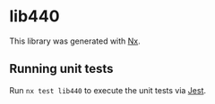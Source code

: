 # lib440

This library was generated with [Nx](https://nx.dev).


## Running unit tests

Run `nx test lib440` to execute the unit tests via [Jest](https://jestjs.io).


